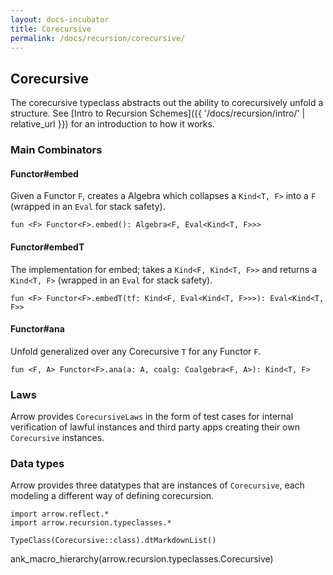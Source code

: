 ```yaml
---
layout: docs-incubator
title: Corecursive
permalink: /docs/recursion/corecursive/
---
```


## Corecursive




The corecursive typeclass abstracts out the ability to corecursively unfold a structure.
See [Intro to Recursion Schemes]({{ '/docs/recursion/intro/' | relative_url }}) for
an introduction to how it works.

### Main Combinators

#### Functor<F>#embed

Given a Functor `F`, creates a Algebra which collapses a `Kind<T, F>` into a `F`
(wrapped in an `Eval` for stack safety).

`fun <F> Functor<F>.embed(): Algebra<F, Eval<Kind<T, F>>>`

#### Functor<F>#embedT

The implementation for embed; takes a `Kind<F, Kind<T, F>>` and returns a `Kind<T, F>`
(wrapped in an `Eval` for stack safety).

`fun <F> Functor<F>.embedT(tf: Kind<F, Eval<Kind<T, F>>>): Eval<Kind<T, F>>`

#### Functor<F>#ana

Unfold generalized over any Corecursive `T` for any Functor `F`.

`fun <F, A> Functor<F>.ana(a: A, coalg: Coalgebra<F, A>): Kind<T, F>`

### Laws

Arrow provides `CorecursiveLaws` in the form of test cases for internal verification of
lawful instances and third party apps creating their own `Corecursive` instances.

### Data types

Arrow provides three datatypes that are instances of `Corecursive`, each modeling a
different way of defining corecursion.

```kotlin:ank:replace
import arrow.reflect.*
import arrow.recursion.typeclasses.*

TypeClass(Corecursive::class).dtMarkdownList()
```

ank_macro_hierarchy(arrow.recursion.typeclasses.Corecursive)
